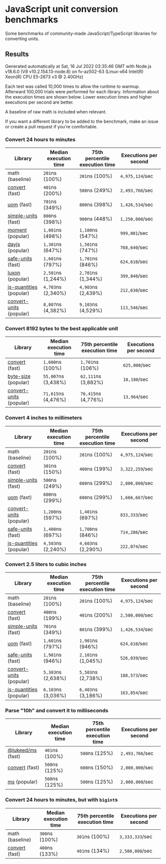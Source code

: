 # JavaScript unit conversion benchmarks

Some benchmarks of community-made JavaScript/TypeScript libraries for converting units.

## Results

<!-- beginblock(results) -->

Generated automatically at Sat, 16 Jul 2022 03:35:46 GMT with Node.js v18.6.0 (V8 v10.2.154.13-node.8) on fv-az502-63 (Linux-x64 Intel(R) Xeon(R) CPU E5-2673 v3 @ 2.40GHz)

Each test was called 10,000 times to allow the runtime to warmup.
Afterward 100,000 trials were performed for each library.
Information about the execution times are shown below.
Lower execution times and higher executions per second are better.

A baseline of raw math is included when relevant.

If you want a different library to be added to the benchmark, make an issue or create a pull request if you're comfortable.

### Convert 24 hours to minutes

| Library                                                            | Median execution time | 75th percentile execution time | Executions per second |
| ------------------------------------------------------------------ | --------------------- | ------------------------------ | --------------------- |
| math (baseline)                                                    | `201`ns (100%)        | `201`ns (100%)                 | `4,975,124`/sec       |
| [convert](https://npmjs.com/package/convert) (fast)                | `401`ns (200%)        | `500`ns (249%)                 | `2,493,766`/sec       |
| [uom](https://npmjs.com/package/uom) (fast)                        | `701`ns (349%)        | `800`ns (398%)                 | `1,426,534`/sec       |
| [simple-units](https://npmjs.com/package/simple-units) (fast)      | `800`ns (398%)        | `900`ns (448%)                 | `1,250,000`/sec       |
| [moment](https://npmjs.com/package/moment) (popular)               | `1,001`ns (498%)      | `1,100`ns (547%)               | `999,001`/sec         |
| [dayjs](https://npmjs.com/package/dayjs) (popular)                 | `1,301`ns (647%)      | `1,501`ns (747%)               | `768,640`/sec         |
| [safe-units](https://npmjs.com/package/safe-units) (fast)          | `1,601`ns (797%)      | `1,701`ns (846%)               | `624,610`/sec         |
| [luxon](https://npmjs.com/package/luxon) (popular)                 | `2,501`ns (1,244%)    | `2,701`ns (1,344%)             | `399,840`/sec         |
| [js-quantities](https://npmjs.com/package/js-quantities) (popular) | `4,703`ns (2,340%)    | `4,903`ns (2,439%)             | `212,630`/sec         |
| [convert-units](https://npmjs.com/package/convert-units) (popular) | `8,807`ns (4,382%)    | `9,103`ns (4,529%)             | `113,546`/sec         |

### Convert 8192 bytes to the best applicable unit

| Library                                                            | Median execution time | 75th percentile execution time | Executions per second |
| ------------------------------------------------------------------ | --------------------- | ------------------------------ | --------------------- |
| [convert](https://npmjs.com/package/convert) (fast)                | `1,600`ns (100%)      | `1,701`ns (106%)               | `625,000`/sec         |
| [byte-size](https://npmjs.com/package/byte-size) (popular)         | `55,007`ns (3,438%)   | `62,111`ns (3,882%)            | `18,180`/sec          |
| [convert-units](https://npmjs.com/package/convert-units) (popular) | `71,615`ns (4,476%)   | `76,415`ns (4,776%)            | `13,964`/sec          |

### Convert 4 inches to millimeters

| Library                                                            | Median execution time | 75th percentile execution time | Executions per second |
| ------------------------------------------------------------------ | --------------------- | ------------------------------ | --------------------- |
| math (baseline)                                                    | `201`ns (100%)        | `201`ns (100%)                 | `4,975,124`/sec       |
| [convert](https://npmjs.com/package/convert) (fast)                | `301`ns (150%)        | `400`ns (199%)                 | `3,322,259`/sec       |
| [simple-units](https://npmjs.com/package/simple-units) (fast)      | `500`ns (249%)        | `600`ns (299%)                 | `2,000,000`/sec       |
| [uom](https://npmjs.com/package/uom) (fast)                        | `600`ns (299%)        | `600`ns (299%)                 | `1,666,667`/sec       |
| [convert-units](https://npmjs.com/package/convert-units) (popular) | `1,200`ns (597%)      | `1,401`ns (697%)               | `833,333`/sec         |
| [safe-units](https://npmjs.com/package/safe-units) (fast)          | `1,400`ns (697%)      | `1,700`ns (846%)               | `714,286`/sec         |
| [js-quantities](https://npmjs.com/package/js-quantities) (popular) | `4,503`ns (2,240%)    | `4,603`ns (2,290%)             | `222,074`/sec         |

### Convert 2.5 liters to cubic inches

| Library                                                            | Median execution time | 75th percentile execution time | Executions per second |
| ------------------------------------------------------------------ | --------------------- | ------------------------------ | --------------------- |
| math (baseline)                                                    | `201`ns (100%)        | `201`ns (100%)                 | `4,975,124`/sec       |
| [convert](https://npmjs.com/package/convert) (fast)                | `400`ns (199%)        | `401`ns (200%)                 | `2,500,000`/sec       |
| [simple-units](https://npmjs.com/package/simple-units) (fast)      | `701`ns (349%)        | `801`ns (399%)                 | `1,426,534`/sec       |
| [uom](https://npmjs.com/package/uom) (fast)                        | `1,601`ns (797%)      | `1,901`ns (946%)               | `624,610`/sec         |
| [safe-units](https://npmjs.com/package/safe-units) (fast)          | `1,901`ns (946%)      | `2,101`ns (1,045%)             | `526,039`/sec         |
| [convert-units](https://npmjs.com/package/convert-units) (popular) | `5,303`ns (2,638%)    | `5,503`ns (2,738%)             | `188,573`/sec         |
| [js-quantities](https://npmjs.com/package/js-quantities) (popular) | `6,103`ns (3,036%)    | `6,403`ns (3,186%)             | `163,854`/sec         |

### Parse "10h" and convert it to milliseconds

| Library                                                   | Median execution time | 75th percentile execution time | Executions per second |
| --------------------------------------------------------- | --------------------- | ------------------------------ | --------------------- |
| [@lukeed/ms](https://npmjs.com/package/@lukeed/ms) (fast) | `401`ns (100%)        | `500`ns (125%)                 | `2,493,766`/sec       |
| [convert](https://npmjs.com/package/convert) (fast)       | `500`ns (125%)        | `600`ns (150%)                 | `2,000,000`/sec       |
| [ms](https://npmjs.com/package/ms) (popular)              | `500`ns (125%)        | `500`ns (125%)                 | `2,000,000`/sec       |

### Convert 24 hours to minutes, but with `bigint`s

| Library                                             | Median execution time | 75th percentile execution time | Executions per second |
| --------------------------------------------------- | --------------------- | ------------------------------ | --------------------- |
| math (baseline)                                     | `300`ns (100%)        | `301`ns (100%)                 | `3,333,333`/sec       |
| [convert](https://npmjs.com/package/convert) (fast) | `400`ns (133%)        | `401`ns (134%)                 | `2,500,000`/sec       |

<!-- endblock(results) -->
